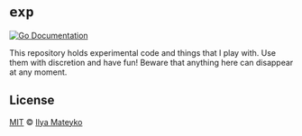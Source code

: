 # `exp`

[![Go
Documentation](https://godocs.io/go.astrophena.name/exp?status.svg)](https://godocs.io/go.astrophena.name/exp)

This repository holds experimental code and things that I play with. Use them
with discretion and have fun! Beware that anything here can disappear at any
moment.

## License

[MIT](LICENSE.md) © [Ilya Mateyko](https://github.com/astrophena)
